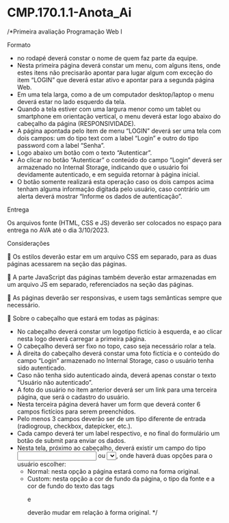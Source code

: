 # CMP.170.1.1-Anota_Ai

/*Primeira avaliação Programação Web I

Formato

 - no rodapé deverá constar o nome de quem faz parte da equipe.
 - Nesta primeira página deverá constar um menu, com alguns itens, onde estes itens não precisarão apontar para lugar algum com exceção do item “LOGIN” que deverá estar ativo e apontar para a segunda página Web.
 - Em uma tela larga, como a de um computador desktop/laptop o menu deverá estar no lado esquerdo da tela. 
 - Quando a tela estiver com uma largura menor como um tablet ou smartphone em orientação vertical, o menu deverá estar logo abaixo do cabeçalho da página (RESPONSIVIDADE).
 - A página apontada pelo item de menu “LOGIN” deverá ser uma tela com dois campos: um do tipo text com a label “Login” e outro do tipo password com a label “Senha”.
 -  Logo abaixo um botão com o texto “Autenticar”.
 -  Ao clicar no botão “Autenticar” o conteúdo do campo “Login” deverá ser armazenado no Internal Storage, indicando que o usuário foi devidamente autenticado, e em seguida retornar à página inicial.
 -   O botão somente realizará esta operação caso os dois campos acima tenham alguma informação digitada pelo usuário, caso contrário um alerta deverá mostrar “Informe os dados de autenticação”.

   
Entrega

Os arquivos fonte (HTML, CSS e JS) deverão ser colocados no espaço para entrega no AVA até o dia 3/10/2023.

Considerações

 Os estilos deverão estar em um arquivo CSS em separado, para as duas páginas acessarem na seção <HEAD> das páginas.

 A parte JavaScript das páginas também deverão estar armazenadas em um arquivo JS em separado, referenciados na seção <HEAD> das páginas.

 As páginas deverão ser responsivas, e usem tags semânticas sempre que necessário.

 Sobre o cabeçalho que estará em todas as páginas:
 - No cabeçalho deverá constar um logotipo fictício à esquerda, e ao clicar nesta logo deverá carregar a primeira página.
 - O cabeçalho deverá ser fixo no topo, caso seja necessário rolar a tela.
 - À direita do cabeçalho deverá constar uma foto fictícia e o conteúdo do campo “Login” armazenado no Internal Storage, caso o usuário tenha sido autenticado.
 - Caso não tenha sido autenticado ainda, deverá apenas constar o texto “Usuário não autenticado”.
 - A foto do usuário no item anterior deverá ser um link para uma terceira página, que será o cadastro do usuário.
 - Nesta terceira página deverá haver um form que deverá conter 6 campos fictícios para serem preenchidos. 
 - Pelo menos 3 campos deverão ser de um tipo diferente de entrada (radiogroup, checkbox, datepicker, etc.).
 - Cada campo deverá ter um label respectivo, e no final do formulário um botão de submit para enviar os dados.
 - Nesta tela, próximo ao cabeçalho, deverá existir um campo do tipo <input type=”radio”> ou <select></select>, onde haverá duas opções para o usuário escolher:
    - Normal: nesta opção a página estará como na forma original.
    - Custom: nesta opção a cor de fundo da página, o tipo da fonte e a cor de fundo do texto das tags <p> e <div> deverão mudar em relação à forma original. */
